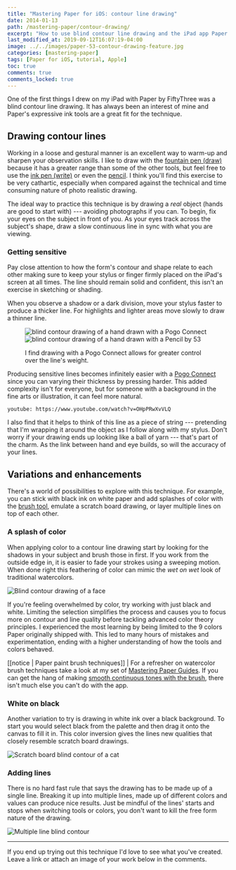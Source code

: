 ```yaml
---
title: "Mastering Paper for iOS: contour line drawing"
date: 2014-01-13
path: /mastering-paper/contour-drawing/
excerpt: "How to use blind contour line drawing and the iPad app Paper for iOS, to improve hand eye coordination and observation skills."
last_modified_at: 2019-09-12T16:07:19-04:00
image: ../../images/paper-53-contour-drawing-feature.jpg
categories: [mastering-paper]
tags: [Paper for iOS, tutorial, Apple]
toc: true
comments: true
comments_locked: true
---
```


One of the first things I drew on my iPad with Paper by FiftyThree was a blind contour line drawing. It has always been an interest of mine and Paper's expressive ink tools are a great fit for the technique.

## Drawing contour lines

Working in a loose and gestural manner is an excellent way to warm-up and sharpen your observation skills. I like to draw with the [fountain pen (draw)](/mastering-paper/introduction-tool-guide/#fountain-pen) because it has a greater range than some of the other tools, but feel free to use the [ink pen (write)](/mastering-paper/introduction-tool-guide/#ink-pen) or even the [pencil](/mastering-paper/introduction-tool-guide/#pencil). I think you'll find this exercise to be very cathartic, especially when compared against the technical and time consuming nature of photo realistic drawing.

The ideal way to practice this technique is by drawing a *real* object (hands are good to start with) --- avoiding photographs if you can. To begin, fix your eyes on the subject in front of you. As your eyes track across the subject's shape, draw a slow continuous line in sync with what you are viewing. 

### Getting sensitive

Pay close attention to how the form's contour and shape relate to each other making sure to keep your stylus or finger firmly placed on the iPad's screen at all times. The line should remain solid and confident, this isn't an exercise in sketching or shading.

When you observe a shadow or a dark division, move your stylus faster to produce a thicker line. For highlights and lighter areas move slowly to draw a thinner line.

<figure class="two-column">
  <img alt="blind contour drawing of a hand drawn with a Pogo Connect" src="../../images/paper-53-contour-hand-pogo-lg.jpg">
  <img alt="blind contour drawing of a hand drawn with a Pencil by 53" src="../../images/paper-53-contour-hand-pencil-lg.jpg">
  <figcaption><p>I find drawing with a Pogo Connect allows for greater control over the line's weight.</p>
</figure>

Producing sensitive lines becomes infinitely easier with a [Pogo Connect](/mastering-paper/pogo-connect-smart-pen/) since you can varying their thickness by pressing harder. This added complexity isn't for everyone, but for someone with a background in the fine arts or illustration, it can feel more natural.  

`youtube: https://www.youtube.com/watch?v=OHpPRwXvVLQ`

I also find that it helps to think of this line as a piece of string --- pretending that I'm wrapping it around the object as I follow along with my stylus. Don't worry if your drawing ends up looking like a ball of yarn --- that's part of the charm. As the link between hand and eye builds, so will the accuracy of your lines.

## Variations and enhancements

There's a world of possibilities to explore with this technique. For example, you can stick with black ink on white paper and add splashes of color with the [brush tool](/mastering-paper/introduction-tool-guide/#watercolor-brush), emulate a scratch board drawing, or layer multiple lines on top of each other. 

### A splash of color

When applying color to a contour line drawing start by looking for the shadows in your subject and brush those in first. If you work from the outside edge in, it is easier to fade your strokes using a sweeping motion. When done right this feathering of color can mimic the *wet on wet* look of traditional watercolors.

![Blind contour drawing of a face](../../images/paper-53-contour-face-color.jpg)

If you're feeling overwhelmed by color, try working with just black and white. Limiting the selection simplifies the process and causes you to focus more on contour and line quality before tackling advanced color theory principles. I experienced the most learning by being limited to the 9 colors Paper originally shipped with. This led to many hours of mistakes and experimentation, ending with a higher understanding of how the tools and colors behaved.

[[notice | Paper paint brush techniques]]
| For a refresher on watercolor brush techniques take a look at my set of [Mastering Paper Guides](/mastering-paper/). If you can get the hang of making [smooth continuous tones with the brush](/mastering-paper/watercolor-brush-update/), there isn't much else you can't do with the app.

### White on black

Another variation to try is drawing in white ink over a black background. To start you would select black from the palette and then drag it onto the canvas to fill it in. This color inversion gives the lines new qualities that closely resemble scratch board drawings.

![Scratch board blind contour of a cat](../../images/paper-53-contour-cat-inverse.jpg)

### Adding lines

There is no hard fast rule that says the drawing has to be made up of a single line. Breaking it up into multiple lines, made up of different colors and values can produce nice results. Just be mindful of the lines' starts and stops when switching tools or colors, you don't want to kill the free form nature of the drawing.

![Multiple line blind contour](../../images/paper-53-contour-drawing-fashion-show.jpg)

---

If you end up trying out this technique I'd love to see what you've created. Leave a link or attach an image of your work below in the comments.
